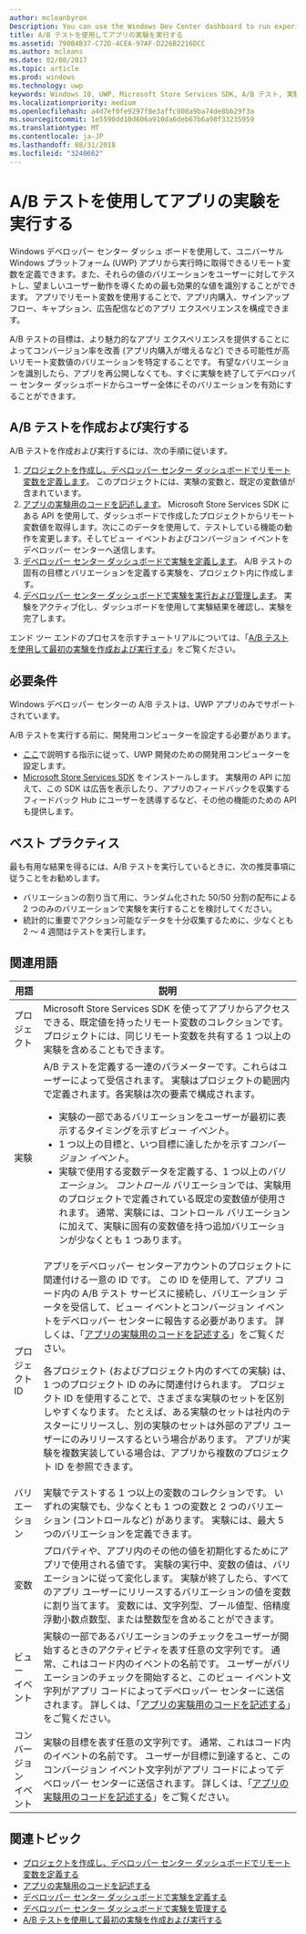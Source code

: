```yaml
---
author: mcleanbyron
Description: You can use the Windows Dev Center dashboard to run experiments for your Universal Windows Platform (UWP) apps with A/B testing.
title: A/B テストを使用してアプリの実験を実行する
ms.assetid: 790B4B37-C72D-4CEA-97AF-D226B2216DCC
ms.author: mcleans
ms.date: 02/08/2017
ms.topic: article
ms.prod: windows
ms.technology: uwp
keywords: Windows 10, UWP, Microsoft Store Services SDK, A/B テスト, 実験
ms.localizationpriority: medium
ms.openlocfilehash: a4d7ef0fe9297f8e3affc908a9ba74de8bb29f3a
ms.sourcegitcommit: 1e5590dd10d606a910da6deb67b6a98f33235959
ms.translationtype: MT
ms.contentlocale: ja-JP
ms.lasthandoff: 08/31/2018
ms.locfileid: "3240662"
---
```

# <a name="run-app-experiments-with-ab-testing"></a>A/B テストを使用してアプリの実験を実行する

Windows デベロッパー センター ダッシュ ボードを使用して、ユニバーサル Windows プラットフォーム (UWP) アプリから実行時に取得できるリモート変数を定義できます。また、それらの値のバリエーションをユーザーに対してテストし、望ましいユーザー動作を導くための最も効果的な値を識別することができます。 アプリでリモート変数を使用することで、アプリ内購入、サインアップ フロー、キャプション、広告配信などのアプリ エクスペリエンスを構成できます。

A/B テストの目標は、より魅力的なアプリ エクスペリエンスを提供することによってコンバージョン率を改善 (アプリ内購入が増えるなど) できる可能性が高いリモート変数値のバリエーションを特定することです。 有望なバリエーションを識別したら、アプリを再公開しなくても、すぐに実験を終了してデベロッパー センター ダッシュボードからユーザー全体にそのバリエーションを有効にすることができます。

## <a name="create-and-run-an-ab-test"></a>A/B テストを作成および実行する

A/B テストを作成および実行するには、次の手順に従います。

1. [プロジェクトを作成し、デベロッパー センター ダッシュボードでリモート変数を定義します](create-a-project-and-define-remote-variables-in-the-dev-center-dashboard.md)。 このプロジェクトには、実験の変数と、既定の変数値が含まれています。  
2. [アプリの実験用のコードを記述します](code-your-experiment-in-your-app.md)。 Microsoft Store Services SDK にある API を使用して、ダッシュボードで作成したプロジェクトからリモート変数値を取得します。次にこのデータを使用して、テストしている機能の動作を変更します。そしてビュー イベントおよびコンバージョン イベントをデベロッパー センターへ送信します。
3. [デベロッパー センター ダッシュボードで実験を定義します](define-your-experiment-in-the-dev-center-dashboard.md)。 A/B テストの固有の目標とバリエーションを定義する実験を、プロジェクト内に作成します。
4. [デベロッパー センター ダッシュボードで実験を実行および管理します](manage-your-experiment.md)。 実験をアクティブ化し、ダッシュボードを使用して実験結果を確認し、実験を完了します。

エンド ツー エンドのプロセスを示すチュートリアルについては、「[A/B テストを使用して最初の実験を作成および実行する](create-and-run-your-first-experiment-with-a-b-testing.md)」をご覧ください。

## <a name="requirements"></a>必要条件

Windows デベロッパー センターの A/B テストは、UWP アプリのみでサポートされています。

A/B テストを実行する前に、開発用コンピューターを設定する必要があります。

* [ここ](../get-started/get-set-up.md)で説明する指示に従って、UWP 開発のための開発用コンピューターを設定します。
* [Microsoft Store Services SDK](microsoft-store-services-sdk.md#install-the-sdk) をインストールします。 実験用の API に加えて、この SDK は広告を表示したり、アプリのフィードバックを収集するフィードバック Hub にユーザーを誘導するなど、その他の機能のための API も提供します。

## <a name="best-practices"></a>ベスト プラクティス

最も有用な結果を得るには、A/B テストを実行しているときに、次の推奨事項に従うことをお勧めします。

* バリエーションの割り当て用に、ランダム化された 50/50 分割の配布による 2 つのみのバリエーションで実験を実行することを検討してください。
* 統計的に重要でアクション可能なデータを十分収集するために、少なくとも 2 ～ 4 週間はテストを実行します。

<span id="terms" />

## <a name="related-terms"></a>関連用語

|  用語  |  説明  |
|--------|--------------|
| プロジェクト    |   Microsoft Store Services SDK を使ってアプリからアクセスできる、既定値を持ったリモート変数のコレクションです。 プロジェクトには、同じリモート変数を共有する 1 つ以上の実験を含めることもできます。  |
| 実験    |   A/B テストを定義する一連のパラメーターです。これらはユーザーによって受信されます。 実験はプロジェクトの範囲内で定義されます。各実験は次の要素で構成されます。 <p></p><ul><li>実験の一部であるバリエーションをユーザーが最初に表示するタイミングを示す*ビュー イベント*。</li><li>1 つ以上の目標と、いつ目標に達したかを示す*コンバージョン イベント*。</li><li>実験で使用する変数データを定義する、1 つ以上の*バリエーション*。 *コントロール* バリエーションでは、実験用のプロジェクトで定義されている既定の変数値が使用されます。 通常、実験には、コントロール バリエーションに加えて、実験に固有の変数値を持つ追加バリエーションが少なくとも 1 つあります。 </li></ul>          |
| プロジェクト ID    |   アプリをデベロッパー センターアカウントのプロジェクトに関連付ける一意の ID です。 この ID を使用して、アプリ コード内の A/B テスト サービスに接続し、バリエーション データを受信して、ビュー イベントとコンバージョン イベントをデベロッパー センターに報告する必要があります。 詳しくは、「[アプリの実験用のコードを記述する](code-your-experiment-in-your-app.md)」をご覧ください。<p></p><p>各プロジェクト (およびプロジェクト内のすべての実験) は、1 つのプロジェクト ID のみに関連付けられます。 プロジェクト ID を使用することで、さまざまな実験のセットを区別しやすくなります。 たとえば、ある実験のセットは社内のテスターにリリースし、別の実験のセットは外部のアプリ ユーザーにのみリリースするという場合があります。  アプリが実験を複数実装している場合は、アプリから複数のプロジェクト ID を参照できます。</p>         |
| バリエーション    |   実験でテストする 1 つ以上の変数のコレクションです。 いずれの実験でも、少なくとも 1 つの変数と 2 つのバリエーション (コントロールなど) があります。 実験には、最大 5 つのバリエーションを定義できます。           |
| 変数    |  プロパティや、アプリ内のその他の値を初期化するためにアプリで使用される値です。 実験の実行中、変数の値は、バリエーションに従って変化します。 実験が終了したら、すべてのアプリ ユーザーにリリースするバリエーションの値を変数に割り当てます。 変数には、文字列型、ブール値型、倍精度浮動小数点数型、または整数型を含めることができます。
| ビュー イベント    |  実験の一部であるバリエーションのチェックをユーザーが開始するときのアクティビティを表す任意の文字列です。 通常、これはコード内のイベントの名前です。 ユーザーがバリエーションのチェックを開始すると、このビュー イベント文字列がアプリ コードによってデベロッパー センターに送信されます。 詳しくは、「[アプリの実験用のコードを記述する](code-your-experiment-in-your-app.md)」をご覧ください。
| コンバージョン イベント    |  実験の目標を表す任意の文字列です。 通常、これはコード内のイベントの名前です。 ユーザーが目標に到達すると、このコンバージョン イベント文字列がアプリ コードによってデベロッパー センターに送信されます。 詳しくは、「[アプリの実験用のコードを記述する](code-your-experiment-in-your-app.md)」をご覧ください。  

## <a name="related-topics"></a>関連トピック

* [プロジェクトを作成し、デベロッパー センター ダッシュボードでリモート変数を定義する](create-a-project-and-define-remote-variables-in-the-dev-center-dashboard.md)
* [アプリの実験用のコードを記述する](code-your-experiment-in-your-app.md)
* [デベロッパー センター ダッシュボードで実験を定義する](define-your-experiment-in-the-dev-center-dashboard.md)
* [デベロッパー センター ダッシュボードで実験を管理する](manage-your-experiment.md)
* [A/B テストを使用して最初の実験を作成および実行する](create-and-run-your-first-experiment-with-a-b-testing.md)
